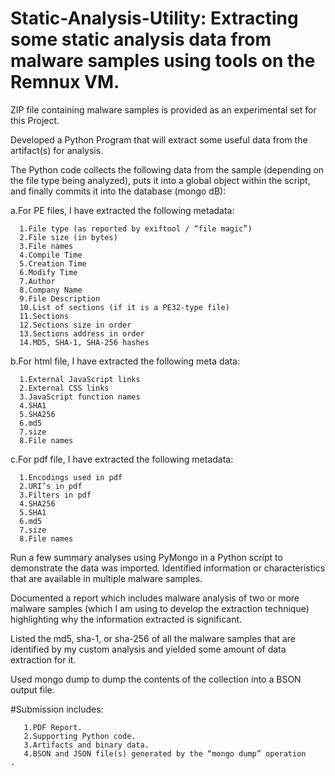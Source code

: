 # Static-Analysis-Utility: Extracting some static analysis data from malware samples using tools on the Remnux VM.

ZIP file containing malware samples is provided as an experimental set for this Project.

Developed a Python Program that will extract some useful data from the artifact(s) for analysis.

The Python code collects the following data from the sample (depending on the file type being analyzed), puts it into a global object within the script, and finally commits it into the database (mongo dB):

a.For PE files, I have extracted the following metadata:

      1.File type (as reported by exiftool / “file magic”)
      2.File size (in bytes)
      3.File names
      4.Compile Time
      5.Creation Time
      6.Modify Time
      7.Author
      8.Company Name
      9.File Description
      10.List of sections (if it is a PE32-type file)
      11.Sections
      12.Sections size in order
      13.Sections address in order
      14.MD5, SHA-1, SHA-256 hashes
b.For html file, I have extracted the following meta data:

      1.External JavaScript links
      2.External CSS links
      3.JavaScript function names
      4.SHA1
      5.SHA256
      6.md5
      7.size
      8.File names
c.For pdf file, I have extracted the following metadata:

      1.Encodings used in pdf
      2.URI’s in pdf
      3.Filters in pdf
      4.SHA256
      5.SHA1
      6.md5
      7.size
      8.File names

Run a few summary analyses using PyMongo in a Python script to demonstrate the data was imported. Identified information or characteristics that are available in multiple malware samples.

Documented a report which includes malware analysis of two or more malware samples (which I am using to develop the extraction technique) highlighting why the information extracted is significant.

Listed the md5, sha-1, or sha-256 of all the malware samples that are identified by my custom analysis and yielded some amount of data extraction for it.

Used mongo dump to dump the contents of the collection into a BSON output file. 

#Submission includes:

       1.PDF Report.
       2.Supporting Python code.
       3.Artifacts and binary data. 
       4.BSON and JSON file(s) generated by the “mongo dump” operation     . 
 

